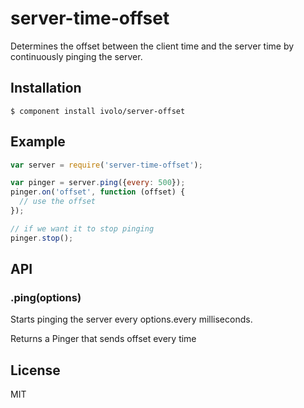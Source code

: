 # server-time-offset

Determines the offset between the client time and the server time by continuously pinging the server.

## Installation

    $ component install ivolo/server-offset

## Example

```js
var server = require('server-time-offset');

var pinger = server.ping({every: 500});
pinger.on('offset', function (offset) {
  // use the offset
});

// if we want it to stop pinging
pinger.stop();
```

## API

### .ping(options)
  Starts pinging the server every options.every milliseconds.

  Returns a Pinger that sends offset every time

## License

  MIT

